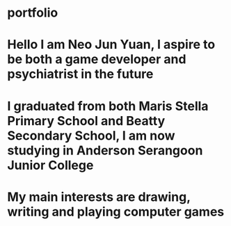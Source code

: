# portfolio
# Hello I am Neo Jun Yuan, I aspire to be both a game developer and psychiatrist in the future
# I graduated from both Maris Stella Primary School and Beatty Secondary School, I am now studying in Anderson Serangoon Junior College 
# My main interests are drawing, writing and playing computer games

